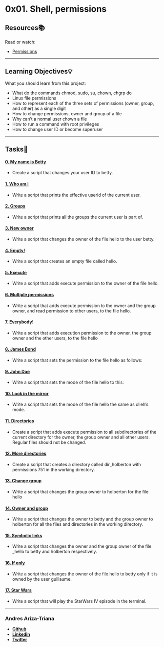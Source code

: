 # 0x01. Shell, permissions

## Resources:books:
Read or watch:
* [Permissions](https://intranet.hbtn.io/rltoken/5uUsOHrMbVBOpZFteNyBLg)

---
## Learning Objectives:bulb:
What you should learn from this project:

* What do the commands chmod, sudo, su, chown, chgrp do
* Linux file permissions
* How to represent each of the three sets of permissions (owner, group, and other) as a single digit
* How to change permissions, owner and group of a file
* Why can’t a normal user chown a file
* How to run a command with root privileges
* How to change user ID or become superuser

---

## Tasks:pencil:

#### [0. My name is Betty](./0-iam_betty)
* Create a script that changes your user ID to betty.


#### [1. Who am I](./1-who_am_i)
* Write a script that prints the effective userid of the current user.


#### [2. Groups](./2-groups)
* Write a script that prints all the groups the current user is part of.


#### [3. New owner](./3-new_owner )
* Write a script that changes the owner of the file hello to the user betty.


#### [4. Empty!](./4-empty)
* Write a script that creates an empty file called hello.


#### [5. Execute](./5-execute)
* Write a script that adds execute permission to the owner of the file hello.


#### [6. Multiple permissions](./6-multiple_permissions)
* Write a script that adds execute permission to the owner and the group owner, and read permission to other users, to the file hello.


#### [7. Everybody!](./7-everybody)
* Write a script that adds execution permission to the owner, the group owner and the other users, to the file hello


#### [8. James Bond](./8-James_Bond)
* Write a script that sets the permission to the file hello as follows:


#### [9. John Doe](./9-John_Doe)
* Write a script that sets the mode of the file hello to this:


#### [10. Look in the mirror](./10-mirror_permissions)
* Write a script that sets the mode of the file hello the same as olleh’s mode.


#### [11. Directories](./11-directories_permissions)
* Create a script that adds execute permission to all subdirectories of the current directory for  the owner, the group owner and all other users. Regular files should not be changed.


#### [12. More directories](./12-directory_permissions)
* Create a script that creates a directory called dir_holberton with permissions 751 in the working directory.


#### [13. Change group](./13-change_group)
* Write a script that changes the group owner to holberton for the file hello


#### [14. Owner and group](./14-change_owner_and_group)
* Write a script that changes the owner to betty and the group owner to holberton for all the files and directories in the working directory.


#### [15. Symbolic links](./15-symbolic_link_permissions)
* Write a script that changes the owner and the group owner of the file _hello to betty and holberton respectively.


#### [16. If only](./16-if_only )
* Write a script that changes the owner of the file hello to betty only if it is owned by the user guillaume.


#### [17. Star Wars](./100-Star_Wars)
* Write a script that will play the StarWars IV episode in the terminal.

---

### Andres Ariza-Triana

* [**Github**](https://github.com/aarizat)
* [**Linkedin**](https://www.linkedin.com/in/aarizatr/)
* [**Twitter**](https://twitter.com/aarizatr)